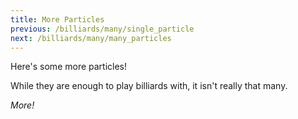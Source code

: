 ```yaml
---
title: More Particles
previous: /billiards/many/single_particle
next: /billiards/many/many_particles
---
```


<script>
    var sim = createSimulation({
        initialize: function(simulation) {
            var p = simulation.parameters;
            p.friction = 0.2;
            p.boxWidth = 40;

            initBilliards(simulation, 16);

    		setToolbarAvailableTools(simulation.toolbar, ["impulse"]);
        }
    });
</script>


Here's some more particles!

While they are enough to play billiards with, it isn't really that many.

_More!_


